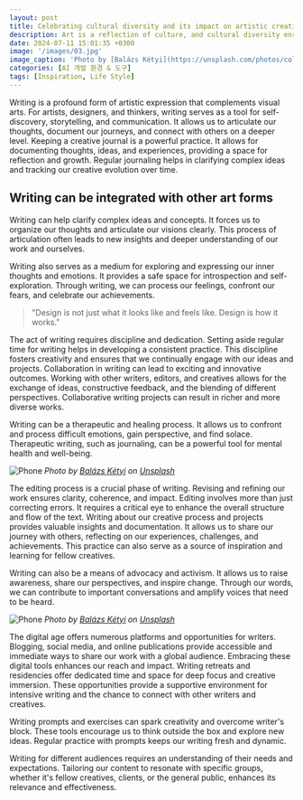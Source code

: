 ```yaml
---
layout: post
title: Celebrating cultural diversity and its impact on artistic creativity
description: Art is a reflection of culture, and cultural diversity enriches the creative process. This article delves into the importance of cultural influences in art and how they contribute to a vibrant and inclusive.
date: 2024-07-11 15:01:35 +0300
image: '/images/03.jpg'
image_caption: 'Photo by [Balázs Kétyi](https://unsplash.com/photos/color-code-book-LPWl2pEVGKc) on [Unsplash](https://unsplash.com/)'
categories: [AI 개발 환경 & 도구]
tags: [Inspiration, Life Style]
---
```


Writing is a profound form of artistic expression that complements visual arts. For artists, designers, and thinkers, writing serves as a tool for self-discovery, storytelling, and communication. It allows us to articulate our thoughts, document our journeys, and connect with others on a deeper level. Keeping a creative journal is a powerful practice. It allows for documenting thoughts, ideas, and experiences, providing a space for reflection and growth. Regular journaling helps in clarifying complex ideas and tracking our creative evolution over time.

## Writing can be integrated with other art forms

Writing can help clarify complex ideas and concepts. It forces us to organize our thoughts and articulate our visions clearly. This process of articulation often leads to new insights and deeper understanding of our work and ourselves.

Writing also serves as a medium for exploring and expressing our inner thoughts and emotions. It provides a safe space for introspection and self-exploration. Through writing, we can process our feelings, confront our fears, and celebrate our achievements.

> "Design is not just what it looks like and feels like. Design is how it works."

The act of writing requires discipline and dedication. Setting aside regular time for writing helps in developing a consistent practice. This discipline fosters creativity and ensures that we continually engage with our ideas and projects. Collaboration in writing can lead to exciting and innovative outcomes. Working with other writers, editors, and creatives allows for the exchange of ideas, constructive feedback, and the blending of different perspectives. Collaborative writing projects can result in richer and more diverse works.

Writing can be a therapeutic and healing process. It allows us to confront and process difficult emotions, gain perspective, and find solace. Therapeutic writing, such as journaling, can be a powerful tool for mental health and well-being.

![Phone](/images/03-1.jpg)
*Photo by [Balázs Kétyi](https://unsplash.com/photos/turned-on-silver-imac-a7zVFWSj5_U) on [Unsplash](https://unsplash.com/)*

The editing process is a crucial phase of writing. Revising and refining our work ensures clarity, coherence, and impact. Editing involves more than just correcting errors. It requires a critical eye to enhance the overall structure and flow of the text.
Writing about our creative process and projects provides valuable insights and documentation. It allows us to share our journey with others, reflecting on our experiences, challenges, and achievements. This practice can also serve as a source of inspiration and learning for fellow creatives.

Writing can also be a means of advocacy and activism. It allows us to raise awareness, share our perspectives, and inspire change. Through our words, we can contribute to important conversations and amplify voices that need to be heard.

![Phone](/images/03-2.jpg)
*Photo by [Balázs Kétyi](https://unsplash.com/photos/black-smartphone-xIcr9ygfhIk) on [Unsplash](https://unsplash.com/)*

The digital age offers numerous platforms and opportunities for writers. Blogging, social media, and online publications provide accessible and immediate ways to share our work with a global audience. Embracing these digital tools enhances our reach and impact.
Writing retreats and residencies offer dedicated time and space for deep focus and creative immersion. These opportunities provide a supportive environment for intensive writing and the chance to connect with other writers and creatives.

Writing prompts and exercises can spark creativity and overcome writer's block. These tools encourage us to think outside the box and explore new ideas. Regular practice with prompts keeps our writing fresh and dynamic.

Writing for different audiences requires an understanding of their needs and expectations. Tailoring our content to resonate with specific groups, whether it's fellow creatives, clients, or the general public, enhances its relevance and effectiveness.